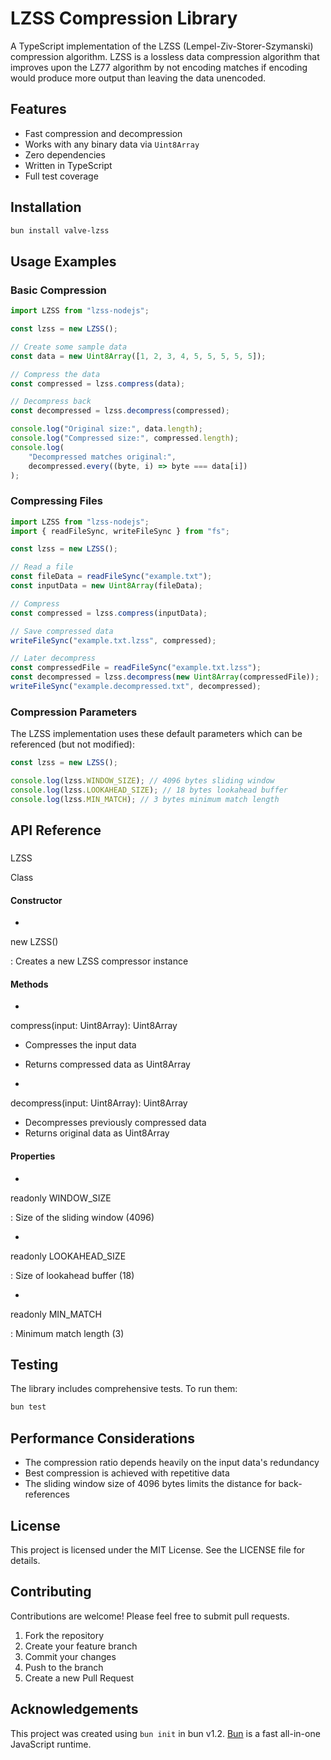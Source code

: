 # LZSS Compression Library

A TypeScript implementation of the LZSS (Lempel-Ziv-Storer-Szymanski) compression algorithm. LZSS is a lossless data compression algorithm that improves upon the LZ77 algorithm by not encoding matches if encoding would produce more output than leaving the data unencoded.

## Features

-   Fast compression and decompression
-   Works with any binary data via `Uint8Array`
-   Zero dependencies
-   Written in TypeScript
-   Full test coverage

## Installation

```bash
bun install valve-lzss
```

## Usage Examples

### Basic Compression

```typescript
import LZSS from "lzss-nodejs";

const lzss = new LZSS();

// Create some sample data
const data = new Uint8Array([1, 2, 3, 4, 5, 5, 5, 5, 5]);

// Compress the data
const compressed = lzss.compress(data);

// Decompress back
const decompressed = lzss.decompress(compressed);

console.log("Original size:", data.length);
console.log("Compressed size:", compressed.length);
console.log(
	"Decompressed matches original:",
	decompressed.every((byte, i) => byte === data[i])
);
```

### Compressing Files

```typescript
import LZSS from "lzss-nodejs";
import { readFileSync, writeFileSync } from "fs";

const lzss = new LZSS();

// Read a file
const fileData = readFileSync("example.txt");
const inputData = new Uint8Array(fileData);

// Compress
const compressed = lzss.compress(inputData);

// Save compressed data
writeFileSync("example.txt.lzss", compressed);

// Later decompress
const compressedFile = readFileSync("example.txt.lzss");
const decompressed = lzss.decompress(new Uint8Array(compressedFile));
writeFileSync("example.decompressed.txt", decompressed);
```

### Compression Parameters

The LZSS implementation uses these default parameters which can be referenced (but not modified):

```typescript
const lzss = new LZSS();

console.log(lzss.WINDOW_SIZE); // 4096 bytes sliding window
console.log(lzss.LOOKAHEAD_SIZE); // 18 bytes lookahead buffer
console.log(lzss.MIN_MATCH); // 3 bytes minimum match length
```

## API Reference

###

LZSS

Class

#### Constructor

-

new LZSS()

: Creates a new LZSS compressor instance

#### Methods

-

compress(input: Uint8Array): Uint8Array

-   Compresses the input data
-   Returns compressed data as Uint8Array

-

decompress(input: Uint8Array): Uint8Array

-   Decompresses previously compressed data
-   Returns original data as Uint8Array

#### Properties

-

readonly WINDOW_SIZE

: Size of the sliding window (4096)

-

readonly LOOKAHEAD_SIZE

: Size of lookahead buffer (18)

-

readonly MIN_MATCH

: Minimum match length (3)

## Testing

The library includes comprehensive tests. To run them:

```bash
bun test
```

## Performance Considerations

-   The compression ratio depends heavily on the input data's redundancy
-   Best compression is achieved with repetitive data
-   The sliding window size of 4096 bytes limits the distance for back-references

## License

This project is licensed under the MIT License. See the LICENSE file for details.

## Contributing

Contributions are welcome! Please feel free to submit pull requests.

1. Fork the repository
2. Create your feature branch
3. Commit your changes
4. Push to the branch
5. Create a new Pull Request

## Acknowledgements

This project was created using `bun init` in bun v1.2. [Bun](https://bun.sh) is a fast all-in-one JavaScript runtime.

